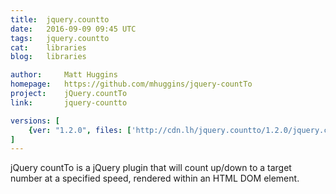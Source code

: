 ```yaml
---
title:	jquery.countto
date:	2016-09-09 09:45 UTC
tags:	jquery.countto
cat:	libraries
blog:	libraries

author:		Matt Huggins
homepage:	https://github.com/mhuggins/jquery-countTo
project:	jQuery.countTo
link:		jquery-countto

versions: [
	{ver: "1.2.0", files: ['http://cdn.lh/jquery.countto/1.2.0/jquery.countTo.js']}
]
---
```


jQuery countTo is a jQuery plugin that will count up/down to a target number at a specified speed, rendered within an HTML DOM element.